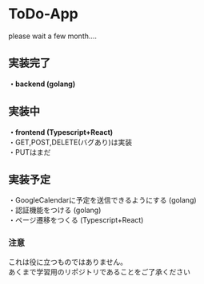# ToDo-App
please wait a few month....

## 実装完了
**・backend (golang)**

## 実装中
**・frontend (Typescript+React)**  
・GET,POST,DELETE(バグあり)は実装  
・PUTはまだ  

## 実装予定
・GoogleCalendarに予定を送信できるようにする (golang)  
・認証機能をつける (golang)  
・ページ遷移をつくる (Typescript+React)

### 注意
これは役に立つものではありません。  
あくまで学習用のリポジトリであることをご了承ください
